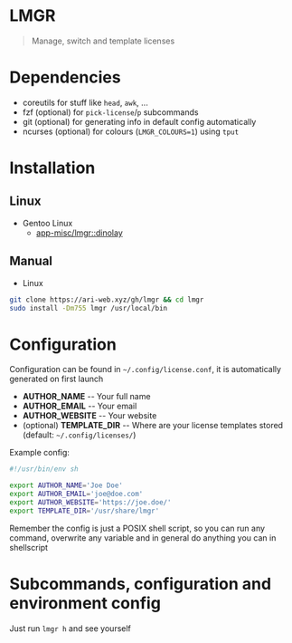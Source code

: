 # LMGR

> Manage, switch and template licenses

# Dependencies

- coreutils for stuff like `head`, `awk`, ...
- fzf (optional) for `pick-license`/`p` subcommands
- git (optional) for generating info in default config automatically
- ncurses (optional) for colours (`LMGR_COLOURS=1`) using `tput`

# Installation

## Linux

- Gentoo Linux
  - [app-misc/lmgr::dinolay](https://ari-web.xyz/gentooatom/app-misc/lmgr)

## Manual

- Linux

```bash
git clone https://ari-web.xyz/gh/lmgr && cd lmgr
sudo install -Dm755 lmgr /usr/local/bin
```

# Configuration

Configuration can be found in `~/.config/license.conf`, it is automatically
generated on first launch

- **AUTHOR_NAME** -- Your full name
- **AUTHOR_EMAIL** -- Your email
- **AUTHOR_WEBSITE** -- Your website
- (optional) **TEMPLATE_DIR** -- Where are your license templates stored (default: `~/.config/licenses/`)

Example config:

```sh
#!/usr/bin/env sh

export AUTHOR_NAME='Joe Doe'
export AUTHOR_EMAIL='joe@doe.com'
export AUTHOR_WEBSITE='https://joe.doe/'
export TEMPLATE_DIR='/usr/share/lmgr'
```

Remember the config is just a POSIX shell script, so you can run
any command, overwrite any variable and in general do anything you can
in shellscript

# Subcommands, configuration and environment config

Just run `lmgr h` and see yourself
